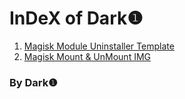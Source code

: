 # InDeX of Dark❶   
   
1. [Magisk Module Uninstaller Template](https://dark-1.github.io/Magisk-Module-Uninstaller-Template "Magisk Module Uninstaller Template")   
2. [Magisk Mount & UnMount IMG](https://dark-1.github.io/MagiskMountUnMountIMG "Magisk Mount & UnMount IMG")   
   
   
### By Dark❶
